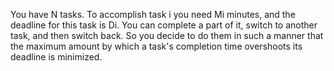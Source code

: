 You have N tasks. To accomplish task i you need Mi minutes, and the deadline for this task is Di. You can complete a part of it, switch to another task, and then switch back.  So you decide to do them in such a manner that the maximum amount by which a task's completion time overshoots its deadline is minimized.
